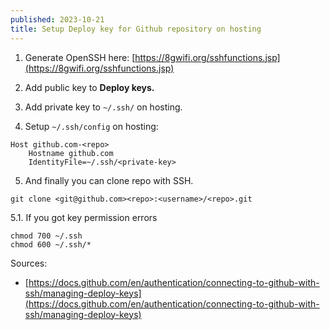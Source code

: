 ```yaml
---
published: 2023-10-21
title: Setup Deploy key for Github repository on hosting
---
```

1. Generate OpenSSH here: [https://8gwifi.org/sshfunctions.jsp](https://8gwifi.org/sshfunctions.jsp)

2. Add public key to **Deploy keys.**

3. Add private key to `~/.ssh/` on hosting.

4. Setup `~/.ssh/config` on hosting:

```
Host github.com-<repo>
    Hostname github.com
    IdentityFile=~/.ssh/<private-key>
```

5. And finally you can clone repo with SSH.

```
git clone <git@github.com><repo>:<username>/<repo>.git
```

5.1. If you got key permission errors

    chmod 700 ~/.ssh
    chmod 600 ~/.ssh/*
    

Sources:

* [https://docs.github.com/en/authentication/connecting-to-github-with-ssh/managing-deploy-keys](https://docs.github.com/en/authentication/connecting-to-github-with-ssh/managing-deploy-keys)
